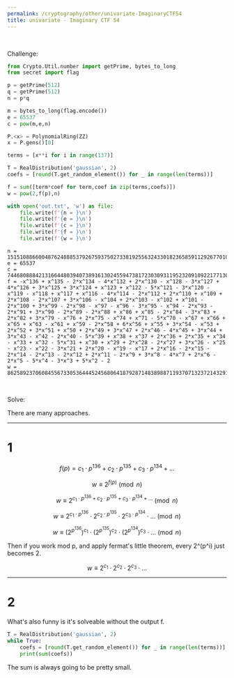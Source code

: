 ```yaml
---
permalink: /cryptography/other/univariate-ImaginaryCTF54
title: univariate - Imaginary CTF 54
---
```


<br>

Challenge:

```python
from Crypto.Util.number import getPrime, bytes_to_long
from secret import flag

p = getPrime(512)
q = getPrime(512)
n = p*q

m = bytes_to_long(flag.encode())
e = 65537
c = pow(m,e,n)

P.<x> = PolynomialRing(ZZ)
x = P.gens()[0]

terms = [x**i for i in range(137)]

T = RealDistribution('gaussian', 2)
coefs = [round(T.get_random_element()) for _ in range(len(terms))]

f = sum([term*coef for term,coef in zip(terms,coefs)])
w = pow(2,f(p),n)

with open('out.txt', 'w') as file:
    file.write(f'{n = }\n')
    file.write(f'{e = }\n')
    file.write(f'{c = }\n')
    file.write(f'{f = }\n')
    file.write(f'{w = }\n')
```

```
n = 151510886600487624888537926759375027338192556324330182365859112926770109752858284462159488504727238764120612593911292154858008775463001345641311051184326218974685701057787672193003745574697137968457609530135969033403360561333863943223407215732526198691453110628598401583407984162075630768455052482583101773637
e = 65537
c = 74468088842131664480394073891613024559473817230309311952320910922177130990996003196602702376336093457990873018154873841543712071422931358036924937335888815556064840522100618318507080665149514719351519909821468981883880543654015414713368018500970500498936910817336501949914675483148862843329341461828563728789
f = -x^136 + x^135 - 2*x^134 - 4*x^132 + 2*x^130 - x^128 - 3*x^127 + 4*x^126 + 3*x^125 + 3*x^124 + x^123 + x^122 - 5*x^121 - 3*x^120 - x^119 - x^118 + x^117 + x^116 - 4*x^114 - 2*x^112 + 2*x^110 + x^109 + 2*x^108 - 2*x^107 + 3*x^106 - x^104 + 2*x^103 - x^102 + x^101 - 2*x^100 + 3*x^99 - 2*x^98 - x^97 - x^96 - 3*x^95 - x^94 - 2*x^93 - 2*x^91 + 3*x^90 - 2*x^89 - 2*x^88 + x^86 + x^85 - 2*x^84 - 3*x^83 + 2*x^82 + 3*x^79 - x^76 + 2*x^75 - x^74 + x^71 - 5*x^70 - x^67 + x^66 + x^65 + x^63 - x^61 + x^59 - 2*x^58 + 6*x^56 + x^55 + 3*x^54 - x^53 + 2*x^52 + 3*x^51 + x^50 + 2*x^49 + 3*x^47 + 2*x^46 - 4*x^45 + 3*x^44 + 3*x^43 - x^42 - 2*x^40 - 5*x^39 + x^38 + x^37 + 2*x^36 + 2*x^35 + x^34 - x^33 + x^32 - 5*x^31 + x^30 + x^29 + 2*x^28 - 2*x^27 + 3*x^26 - x^25 - x^23 - x^22 - 3*x^21 + 2*x^20 - x^19 - x^17 + 2*x^16 - 2*x^15 - 2*x^14 - 2*x^13 - 2*x^12 + 2*x^11 - 2*x^9 + 3*x^8 - 4*x^7 + 2*x^6 - 2*x^5 - 5*x^4 - 3*x^3 + 5*x^2 - 2
w = 86258923706084556733053644452456806418792871483898871193707132372143291757396867798433017660985422614532352743658877188445517898648519256573663299464811234251773841741466280567326570167017786562044635756348763128567054349991798640926148221279889174229551074668002853442182664523748992260830782387602048836221
```

<br>

Solve:

There are many approaches. 

---

# 1


$$
f(p) = c_1 \cdot p^{136} + c_2 \cdot p^{135} + c_3 \cdot p^{134} + ...
$$

$$
w \equiv 2^{f(p)} \pmod n
$$

$$
w \equiv 2^{c_1 \cdot p^{136} + c_2 \cdot p^{135} + c_3 \cdot p^{134} + ...} \pmod n
$$

$$
w \equiv 2^{c_1 \cdot p^{136}} \cdot 2^{c_2 \cdot p^{135}} \cdot 2^{c_3 \cdot p^{134}} \cdot ... \pmod n
$$

$$
w \equiv \left(2^{p^{136}}\right)^{c_1} \cdot \left(2^{p^{135}}\right)^{c_2} \cdot \left(2^{p^{134}}\right)^{c_3} \cdot ... \pmod n
$$

Then if you work mod p, and apply fermat's little theorem, every 2^(p^i) just becomes 2. 

$$w \equiv 2^{c_1} \cdot 2^{c_2} \cdot 2^{c_3} \cdot ... $$


---

# 2

What's also funny is it's solveable without the output f. 

```python
T = RealDistribution('gaussian', 2)
while True:
    coefs = [round(T.get_random_element()) for _ in range(len(terms))]
    print(sum(coefs))
```

The sum is always going to be pretty small. 
